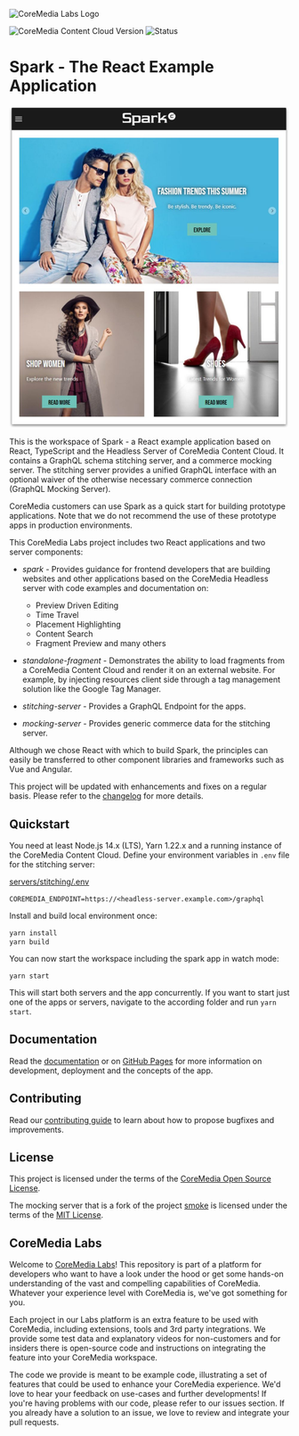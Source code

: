 ![CoreMedia Labs Logo](https://documentation.coremedia.com/badges/banner_coremedia_labs_wide.png)

![CoreMedia Content Cloud Version](https://img.shields.io/static/v1?message=2104&label=CoreMedia%20Content%20Cloud&style=for-the-badge&labelColor=666666&color=672779 
"This badge shows the CoreMedia version this project is compatible with. 
Please read the versioning section of the project to see what other CoreMedia versions are supported and how to find them."
)
![Status](https://img.shields.io/static/v1?message=active&label=Status&style=for-the-badge&labelColor=666666&color=2FAC66 
"The status badge describes if the project is maintained. Possible values are active and inactive. 
If a project is inactive it means that the development has been discontinued and won't support future CoreMedia versions."
)

# Spark - The React Example Application

![Picture of Spark](docs/img/spark.jpg)

This is the workspace of Spark - a React example application based on React, 
TypeScript and the Headless Server of CoreMedia Content Cloud. It contains a 
GraphQL schema stitching server, and a commerce mocking server. The stitching 
server provides a unified GraphQL interface with an optional waiver of the 
otherwise  necessary commerce connection (GraphQL Mocking Server).

CoreMedia customers can use Spark as a quick start for building prototype 
applications. Note that we do not recommend the use of these prototype apps in 
production environments.

This CoreMedia Labs project includes two React applications and two server 
components:

* _spark_ - Provides guidance for frontend developers that are building websites 
  and other applications based on the CoreMedia Headless server with code examples 
  and documentation on:
   * Preview Driven Editing
   * Time Travel
   * Placement Highlighting
   * Content Search
   * Fragment Preview and many others
* _standalone-fragment_ - Demonstrates the ability to load fragments from a 
  CoreMedia Content Cloud and render it on an external website. For example, by 
  injecting resources client side through a tag management solution like the 
  Google Tag Manager.
  
* _stitching-server_ - Provides a GraphQL Endpoint for the apps.
* _mocking-server_ - Provides generic commerce data for the stitching server.

Although we chose React with which to build Spark, the principles can easily be 
transferred to other component libraries and frameworks such as Vue and Angular.

This project will be updated with enhancements and fixes on a regular basis. 
Please refer to the [changelog](CHANGELOG.md) for more details.

## Quickstart

You need at least Node.js 14.x (LTS), Yarn 1.22.x and a running instance of the CoreMedia Content Cloud.
Define your environment variables in `.env` file for the stitching server:

[servers/stitching/.env](servers/stitching/.env.example)
```
COREMEDIA_ENDPOINT=https://<headless-server.example.com>/graphql
```

Install and build local environment once:
```
yarn install
yarn build
```

You can now start the workspace including the spark app in watch mode:
```
yarn start
```

This will start both servers and the app concurrently. If you want to start just
one of the apps or servers, navigate to the according folder and run `yarn start`.

## Documentation

Read the [documentation](docs/README.md) or on [GitHub Pages](https://coremedia.github.io/coremedia-headless-client-react-pwa/docs) for more information on development, deployment and the concepts of the app.


## Contributing

Read our [contributing guide](CONTRIBUTING.md) to learn about how to propose bugfixes and improvements.

## License

This project is licensed under the terms of the [CoreMedia Open Source License](LICENSE.txt).

The mocking server that is a fork of the project [smoke](https://github.com/sinedied/smoke) 
is licensed under the terms of the [MIT License](servers/mocking/LICENSE.txt).

## CoreMedia Labs

Welcome to [CoreMedia Labs](https://www.coremedia.com/labs)! This repository
is part of a platform for developers who want to have a look under the hood or
get some hands-on understanding of the vast and compelling capabilities of
CoreMedia. Whatever your experience level with CoreMedia is, we've got something
for you.

Each project in our Labs platform is an extra feature to be used with CoreMedia,
including extensions, tools and 3rd party integrations. We provide some test
data and explanatory videos for non-customers and for insiders there is
open-source code and instructions on integrating the feature into your
CoreMedia workspace. 

The code we provide is meant to be example code, illustrating a set of features
that could be used to enhance your CoreMedia experience. We'd love to hear your
feedback on use-cases and further developments! If you're having problems with
our code, please refer to our issues section. If you already have a solution to 
an issue, we love to review and integrate your pull requests. 

